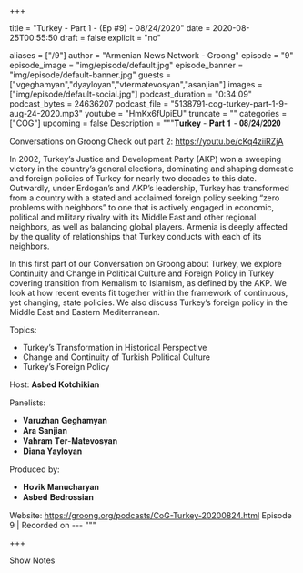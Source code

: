
+++

title = "Turkey - Part 1 - (Ep #9) - 08/24/2020"
date = 2020-08-25T00:55:50
draft = false
explicit = "no"

aliases = ["/9"]
author = "Armenian News Network - Groong"
episode = "9"
episode_image = "img/episode/default.jpg"
episode_banner = "img/episode/default-banner.jpg"
guests = ["vgeghamyan","dyayloyan","vtermatevosyan","asanjian"]
images = ["img/episode/default-social.jpg"]
podcast_duration = "0:34:09"
podcast_bytes = 24636207
podcast_file = "5138791-cog-turkey-part-1-9-aug-24-2020.mp3"
youtube = "HmKx6fUpiEU"
truncate = ""
categories = ["COG"]
upcoming = false
Description = """𝐓𝐮𝐫𝐤𝐞𝐲 - 𝐏𝐚𝐫𝐭 𝟏 - 𝟎𝟖/𝟐𝟒/𝟐𝟎𝟐𝟎

Conversations on Groong
Check out part 2: https://youtu.be/cKq4ziiRZjA

In 2002, Turkey’s Justice and Development Party (AKP) won a sweeping victory in the country’s general elections, dominating and shaping domestic and foreign policies of Turkey for nearly two decades to this date. Outwardly, under Erdogan’s and AKP’s leadership, Turkey has transformed from a country with a stated and acclaimed foreign policy seeking “zero problems with neighbors” to one that is actively engaged in economic, political and military rivalry with its Middle East and other regional neighbors, as well as balancing global players. Armenia is deeply affected by the quality of relationships that Turkey conducts with each of its neighbors.

In this first part of our Conversation on Groong about Turkey, we explore Continuity and Change in Political Culture and Foreign Policy in Turkey covering transition from Kemalism to Islamism, as defined by the AKP. We look at how recent events fit together within the framework of continuous, yet changing, state policies. We also discuss Turkey’s foreign policy in the Middle East and Eastern Mediterranean.

Topics:

- Turkey’s Transformation in Historical Perspective
- Change and Continuity of Turkish Political Culture
- Turkey’s Foreign Policy

Host: 𝐀𝐬𝐛𝐞𝐝 𝐊𝐨𝐭𝐜𝐡𝐢𝐤𝐢𝐚𝐧

Panelists:
- 𝐕𝐚𝐫𝐮𝐳𝐡𝐚𝐧 𝐆𝐞𝐠𝐡𝐚𝐦𝐲𝐚𝐧
- 𝐀𝐫𝐚 𝐒𝐚𝐧𝐣𝐢𝐚𝐧
- 𝐕𝐚𝐡𝐫𝐚𝐦 𝐓𝐞𝐫-𝐌𝐚𝐭𝐞𝐯𝐨𝐬𝐲𝐚𝐧
- 𝐃𝐢𝐚𝐧𝐚 𝐘𝐚𝐲𝐥𝐨𝐲𝐚𝐧

Produced by:
- 𝐇𝐨𝐯𝐢𝐤 𝐌𝐚𝐧𝐮𝐜𝐡𝐚𝐫𝐲𝐚𝐧
- 𝐀𝐬𝐛𝐞𝐝 𝐁𝐞𝐝𝐫𝐨𝐬𝐬𝐢𝐚𝐧

Website: https://groong.org/podcasts/CoG-Turkey-20200824.html
Episode 9 | Recorded on ---
"""

+++

Show Notes

